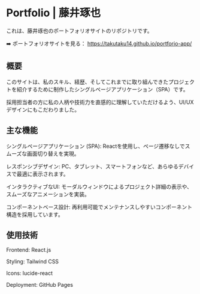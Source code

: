 # Portfolio | 藤井琢也
これは、藤井琢也のポートフォリオサイトのリポジトリです。

➡️ ポートフォリオサイトを見る：
https://takutaku14.github.io/portforio-app/

## 概要
このサイトは、私のスキル、経歴、そしてこれまでに取り組んできたプロジェクトを紹介するために制作したシングルページアプリケーション（SPA）です。

採用担当者の方に私の人柄や技術力を直感的に理解していただけるよう、UI/UXデザインにもこだわりました。

## 主な機能
シングルページアプリケーション (SPA): Reactを使用し、ページ遷移なしでスムーズな画面切り替えを実現。

レスポンシブデザイン: PC、タブレット、スマートフォンなど、あらゆるデバイスで最適に表示されます。

インタラクティブなUI: モーダルウィンドウによるプロジェクト詳細の表示や、スムーズなアニメーションを実装。

コンポーネントベース設計: 再利用可能でメンテナンスしやすいコンポーネント構造を採用しています。

## 使用技術
Frontend: React.js

Styling: Tailwind CSS

Icons: lucide-react

Deployment: GitHub Pages
